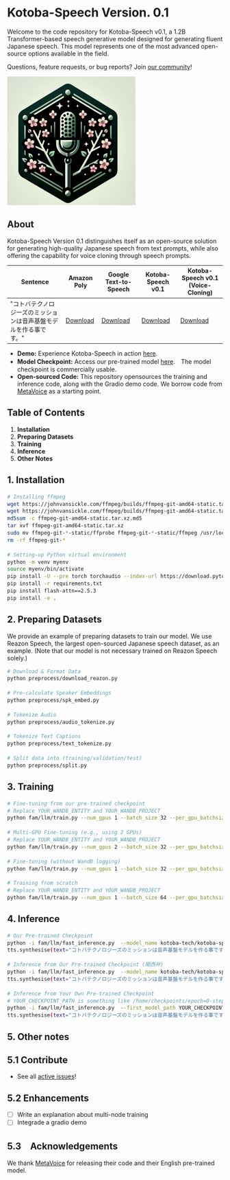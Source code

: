 # Kotoba-Speech Version. 0.1
Welcome to the code repository for Kotoba-Speech v0.1, a 1.2B Transformer-based speech generative model designed for generating fluent Japanese speech. This model represents one of the most advanced open-source options available in the field.

Questions, feature requests, or bug reports? Join [our community](https://discord.com/invite/qPVFqhGN7Z)!

<img src="assets/logo.png" width="300" height="300" alt="Kotoba-Speech Logo">

## About
Kotoba-Speech Version 0.1 distinguishes itself as an open-source solution for generating high-quality Japanese speech from text prompts, while also offering the capability for voice cloning through speech prompts.

| Sentence                | Amazon Poly      | Google Text-to-Speech    | Kotoba-Speech v0.1 | Kotoba-Speech v0.1 (Voice-Cloning) |
|------------------------|-----------|-----------|-----------|-----------|
| "コトバテクノロジーズのミッションは音声基盤モデルを作る事です。"       | [Download](assets/aws.wav)       | [Download](assets/google.wav)          | [Download](assets/kotoba.wav)            | [Download](assets/kotoba_cloning.wav)                |

- **Demo:** Experience Kotoba-Speech in action [here](https://huggingface.co/kotoba-tech/kotoba-speech-v0.1).
- **Model Checkpoint:** Access our pre-trained model [here](https://huggingface.co/kotoba-tech/kotoba-speech-v0.1).　The model checkpoint is commercially usable.
- **Open-sourced Code:** This repository opensources the training and inference code, along with the Gradio demo code. We borrow code from [MetaVoice](https://github.com/metavoiceio/metavoice-src) as a starting point.

## Table of Contents

1. **Installation**
2. **Preparing Datasets**
3. **Training** 
4. **Inference**
5. **Other Notes**

## 1. Installation  
```bash
# Installing ffmpeg
wget https://johnvansickle.com/ffmpeg/builds/ffmpeg-git-amd64-static.tar.xz
wget https://johnvansickle.com/ffmpeg/builds/ffmpeg-git-amd64-static.tar.xz.md5
md5sum -c ffmpeg-git-amd64-static.tar.xz.md5
tar xvf ffmpeg-git-amd64-static.tar.xz
sudo mv ffmpeg-git-*-static/ffprobe ffmpeg-git-*-static/ffmpeg /usr/local/bin/
rm -rf ffmpeg-git-*

# Setting-up Python virtual environment
python -m venv myenv
source myenv/bin/activate
pip install -U --pre torch torchaudio --index-url https://download.pytorch.org/whl/nightly/cu121
pip install -r requirements.txt
pip install flash-attn==2.5.3
pip install -e .
```

## 2. Preparing Datasets
We provide an example of preparing datasets to train our model. We use Reazon Speech, the largest open-sourced Japanese speech dataset, as an example. (Note that our model is not necessary trained on Reazon Speech solely.)
```bash
# Download & Format Data
python preprocess/download_reazon.py

# Pre-calculate Speaker Embeddings
python preprocess/spk_embed.py

# Tokenize Audio
python preprocess/audio_tokenize.py

# Tokenize Text Captions
python preprocess/text_tokenize.py

# Split data into (training/validation/test)
python preprocess/split.py
```

## 3. Training
```bash
# Fine-tuning from our pre-trained checkpoint
# Replace YOUR_WANDB_ENTITY and YOUR_WANDB_PROJECT
python fam/llm/train.py --num_gpus 1 --batch_size 32 --per_gpu_batchsize 2 --max_epoch 5 --learning_rate 0.00005 --data_dir data --exp_name reazon_small_exp_finetuning --spkemb_dropout 0.1 --check_val_every_n_epoch 1 --wandb_entity YOUR_WANDB_ENTITY --wandb_project YOUR_WANDB_PROJECT --use_wandb

# Multi-GPU Fine-tuning (e.g., using 2 GPUs)
# Replace YOUR_WANDB_ENTITY and YOUR_WANDB_PROJECT
python fam/llm/train.py --num_gpus 2 --batch_size 32 --per_gpu_batchsize 2 --max_epoch 5 --learning_rate 0.00005 --data_dir data --exp_name reazon_small_exp_finetuning --spkemb_dropout 0.1 --check_val_every_n_epoch 1 --wandb_entity YOUR_WANDB_ENTITY --wandb_project YOUR_WANDB_PROJECT --use_wandb

# Fine-tuning (without WandB logging)
python fam/llm/train.py --num_gpus 1 --batch_size 32 --per_gpu_batchsize 2 --max_epoch 5 --learning_rate 0.00005 --data_dir data --exp_name reazon_small_exp_finetuning --spkemb_dropout 0.1 --check_val_every_n_epoch 1 

# Training from scratch
# Replace YOUR_WANDB_ENTITY and YOUR_WANDB_PROJECT
python fam/llm/train.py --num_gpus 1 --batch_size 64 --per_gpu_batchsize 2 --max_epoch 20 --learning_rate 0.0001 --data_dir data --exp_name reazon_small_exp --spkemb_dropout 0.1 --check_val_every_n_epoch 1 --wandb_entity YOUR_WANDB_ENTITY --wandb_project YOUR_WANDB_PROJECT --use_wandb --train_from_scratch
```

## 4. Inference
```bash
# Our Pre-trained Checkpoint
python -i fam/llm/fast_inference.py  --model_name kotoba-tech/kotoba-speech-v0.1
tts.synthesise(text="コトバテクノロジーズのミッションは音声基盤モデルを作る事です。", spk_ref_path="assets/bria.mp3")

# Inference from Our Pre-trained Checkpoint (関西弁)
python -i fam/llm/fast_inference.py  --model_name kotoba-tech/kotoba-speech-v0.1-kansai  
tts.synthesise(text="コトバテクノロジーズのミッションは音声基盤モデルを作る事です。", spk_ref_path="assets/bria.mp3")

# Inference from Your Own Pre-trained Checkpoint
# YOUR_CHECKPOINT_PATH is something like /home/checkpoints/epoch=0-step=1810.ckpt
python -i fam/llm/fast_inference.py  --first_model_path YOUR_CHECKPOINT_PATH
tts.synthesise(text="コトバテクノロジーズのミッションは音声基盤モデルを作る事です。", spk_ref_path="assets/bria.mp3")
```

## 5. Other notes
## 5.1 Contribute
- See all [active issues](https://github.com/kotoba-tech/kotoba-voice/issues)!

## 5.2 Enhancements
- [ ] Write an explanation about multi-node training
- [ ] Integrade a gradio demo

## 5.3　Acknowledgements
We thank [MetaVoice](https://github.com/metavoiceio/metavoice-src) for releasing their code and their English pre-trained model.
